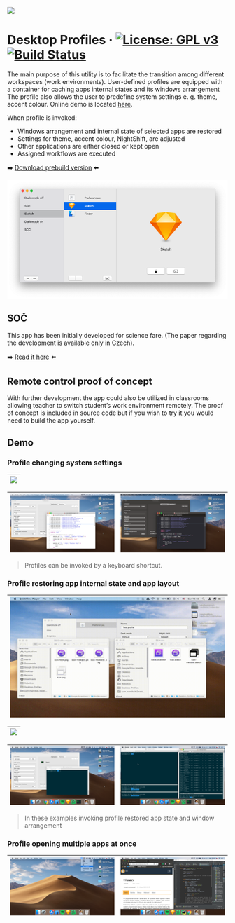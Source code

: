 
<p>
<img src="https://raw.githubusercontent.com/mamiksik/CabinetProX/master/doc_assets/icon.png" width="154">
</p>

# Desktop Profiles &middot; [![License: GPL v3](https://img.shields.io/badge/License-GPLv3-blue.svg)](https://www.gnu.org/licenses/gpl-3.0) [![Build Status](https://travis-ci.org/mamiksik/Desktop-Profiles.svg?branch=master)](https://travis-ci.org/mamiksik/Desktop-Profiles)
The main purpose of this utility is to facilitate the transition among different workspaces (work environments). User-defined profiles are equipped with a container for caching apps internal states and its windows arrangement The profile also allows the user to predefine system settings e. g. theme, accent colour. Online demo is located [here](#demo).

When profile is invoked:
- Windows arrangement and internal state of selected apps are restored
- Settings for theme, accent colour, NightShift, are adjusted
- Other applications are either closed or kept open
- Assigned workflows are executed

➡️  [Download prebuild version](https://github.com/mamiksik/CabinetProX/releases) ⬅️

![](doc_assets/new-ui-sketch.png)

## SOČ
This app has been initially developed for science fare. (The paper regarding the development is available only in Czech).

➡️  [Read it here](doc_assets/soc.pdf) ⬅️

## Remote control proof of concept 
With further development the app could also be utilized in classrooms allowing teacher to switch student’s work environment remotely. The proof of concept is included in source code but if you wish to try it you would need to build the app yourself. 

## Demo

### Profile changing system settings 

|![](doc_assets/DarkModeNewUI.gif)|
|:---:|

| ![](doc_assets/Dark-A.png) | ![](doc_assets/Dark-B.png) |
|:---:|:---:|

>Profiles can be invoked by a keyboard shortcut.

### Profile restoring app internal state and app layout

|![](doc_assets/FinderNewUI.gif)|
|:---:|

|![](doc_assets/iTerm.gif)|
|:---:|

| ![](doc_assets/Terminals-A.png) | ![](doc_assets/Terminal-B.png) |
|:---:|:---:|

>In these examples invoking profile restored app state and window arrangement

### Profile opening multiple apps at once

| ![](doc_assets/KSI-A.png) | ![](doc_assets/KSI-B.png) |
|:---:|:---:|
